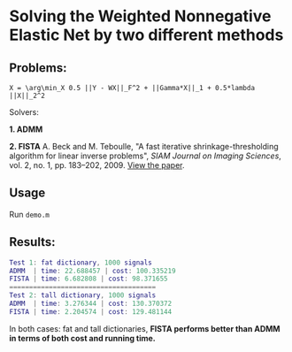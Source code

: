 # Solving the Weighted Nonnegative Elastic Net by two different methods 

## Problems: 

```
X = \arg\min_X 0.5 ||Y - WX||_F^2 + ||Gamma*X||_1 + 0.5*lambda ||X||_2^2
```

Solvers: 

**1. ADMM**

**2. FISTA** 
A. Beck and M. Teboulle,  "A fast iterative shrinkage-thresholding algorithm for linear inverse problems", *SIAM Journal on Imaging Sciences*,
vol. 2, no. 1, pp. 183–202, 2009. [View the paper](http://people.rennes.inria.fr/Cedric.Herzet/Cedric.Herzet/Sparse_Seminar/Entrees/2012/11/12_A_Fast_Iterative_Shrinkage-Thresholding_Algorithmfor_Linear_Inverse_Problems_(A._Beck,_M._Teboulle)_files/Breck_2009.pdf).

## Usage 

Run `demo.m`

## Results: 

```matlab
Test 1: fat dictionary, 1000 signals
ADMM  | time: 22.688457 | cost: 100.335219
FISTA | time: 6.682808 | cost: 98.371655
=====================================
Test 2: tall dictionary, 1000 signals
ADMM  | time: 3.276344 | cost: 130.370372
FISTA | time: 2.204574 | cost: 129.481144
```

In both cases: fat and tall dictionaries, **FISTA performs better than ADMM in terms of both cost and running time.**
